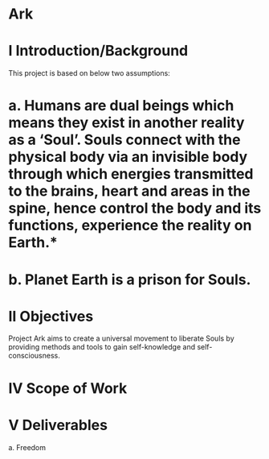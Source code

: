 # Ark
# I Introduction/Background
 This project is based on below two assumptions:
# a.	Humans are dual beings which means they exist in another reality as a ‘Soul’. Souls connect with the physical body via an invisible body through which energies transmitted to the brains, heart and areas in the spine, hence control the body and its functions, experience the reality on Earth.*
# b.	Planet Earth is a prison for Souls.
# II Objectives
 Project Ark aims to create a universal movement to liberate Souls by providing methods and tools to gain self-knowledge and self-consciousness.
# IV Scope of Work
# V Deliverables
 a. Freedom
